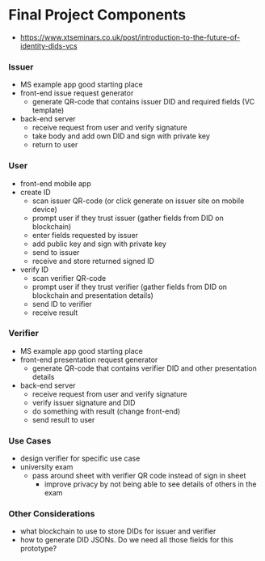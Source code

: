 # Final Project Components
- https://www.xtseminars.co.uk/post/introduction-to-the-future-of-identity-dids-vcs

### Issuer
- MS example app good starting place
- front-end issue request generator
    - generate QR-code that contains issuer DID and required fields (VC template)
- back-end server
    - receive request from user and verify signature
    - take body and add own DID and sign with private key
    - return to user

### User
- front-end mobile app
- create ID
    - scan issuer QR-code (or click generate on issuer site on mobile device)
    - prompt user if they trust issuer (gather fields from DID on blockchain)
    - enter fields requested by issuer
    - add public key and sign with private key
    - send to issuer
    - receive and store returned signed ID
- verify ID
    - scan verifier QR-code
    - prompt user if they trust verifier (gather fields from DID on blockchain and presentation details)
    - send ID to verifier
    - receive result

### Verifier
- MS example app good starting place
- front-end presentation request generator
    - generate QR-code that contains verifier DID and other presentation details
- back-end server
    - receive request from user and verify signature
    - verify issuer signature and DID
    - do something with result (change front-end)
    - send result to user

### Use Cases
- design verifier for specific use case
- university exam
    - pass around sheet with verifier QR code instead of sign in sheet
        - improve privacy by not being able to see details of others in the exam

### Other Considerations
- what blockchain to use to store DIDs for issuer and verifier
- how to generate DID JSONs. Do we need all those fields for this prototype?
